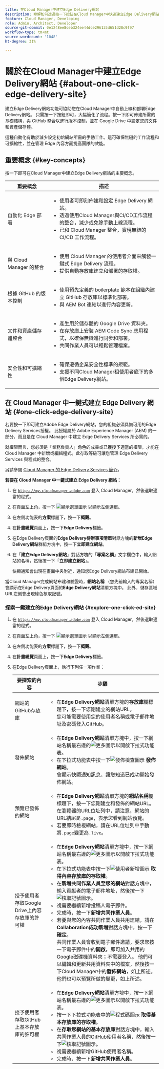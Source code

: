 ```yaml
---
title: 在Cloud Manager中建立Edge Delivery網站
description: 瞭解如何透過按一下按鈕在Cloud Manager中快速建立Edge Delivery網站。
feature: Cloud Manager, Developing
role: Admin, Architect, Developer
source-git-commit: 0e1248ee8ceb324ee44dce296135d651d28c9f97
workflow-type: tm+mt
source-wordcount: '1048'
ht-degree: 31%

---
```



# 關於在Cloud Manager中建立Edge Delivery網站 {#about-one-click-edge-delivery-site}

建立Edge Delivery網站功能可協助您在Cloud Manager中自動上線和部署Edge Delivery網站。 只需按一下按鈕即可，大幅簡化了流程。按一下即可佈建所需的基礎結構，與 GitHub 整合以進行版本控制，並在 Google Drive 中設定您的文件和資產儲存體。

這種自動化有助於減少設定初始網站所需的手動工作。這可確保無縫的工作流程和可擴縮性，並在管理 Edge 內容方面提高團隊的效能。

## 重要概念 {#key-concepts}

按一下即可在Cloud Manager中建立Edge Delivery網站的主要概念。

| 重要概念 | 描述 |
| --- | --- |
| 自動化 Edge 部署 | <ul><li>使用者可即刻佈建和設定 Edge Delivery 網站。</li><li>透過使用Cloud Manager與CI/CD工作流程的整合，減少或免除手動上線流程。</li><li>已和 Cloud Manager 整合，實現無縫的 CI/CD 工作流程。</li></ul> |
| 與 Cloud Manager 的整合 | <ul><li>使用 Cloud Manager 的使用者介面來觸發一鍵式 Edge Delivery 流程。</li><li>提供自動存放庫建立和部署的存取權。</li></ul> |
| 根據 GitHub 的版本控制 | <ul><li>使用預先定義的 boilerplate 範本在組織內建立 GitHub 存放庫以標準化部署。</li><li>與 AEM Bot 連結以進行內容更新。</li></ul> |
| 文件和資產儲存體整合 | <ul><li>產生用於儲存體的 Google Drive 資料夾。<li>在存放庫上安裝 AEM Code Sync 應用程式，以確保無縫進行同步和部署。</li></li><li>共同作業人員可以輕鬆管理檔案。</li></ul> |
| 安全性和可擴縮性 | <ul><li>確保遵循企業安全性標準的規範。</li><li>支援不同Cloud Manager租使用者底下的多個Edge Delivery網站。</li></ul> |

<!-- >
## Practical use cases {#use-cases}

| Use case | Description |
| --- | --- |
| Website and application deployment | <ul><li>Automate the hosting and delivery of static or dynamic sites.</li><li>Ensure fast performance through edge caching. </li></ul> |
| API gateway and content delivery | <ul><li>Optimize API responses by caching data at the edge.</li><li>Reduce backend load and improved response times. </li></ul> |
| Real-time content updates | <ul><li>Instant deployment of new content across edge locations.</li><li>Support integration with automated content pipelines. </li></ul> |
| Edge computing workloads | <ul><li>Support serverless computing to process workloads closer to users.</li><li>Reduce latency and enhance performance. </li></ul> |
| Security and governance | <ul><li>Security is provided with integrated DDoS (Distributed Denial of Service) protection and WAF (Web Application Firewall) integration.</li><li>Ensure that content is delivered securely through TLS (Transport Security Layer) encryption. </li></ul> |
-->

## 在 Cloud Manager 中一鍵式建立 Edge Delivery 網站 {#one-click-edge-delivery-site}

若要按一下即可建立Adobe Edge Delivery網站，您的組織必須具備可用的Edge Delivery Services授權。 此授權屬於 Adob&#x200B;&#x200B;e Experience Manager (AEM) 的一部分，而且是在 Cloud Manager 中建立 Edge Delivery Services 所必需的。

就權限而言，您必須是「業務負責人」角色的成員或已獲授予適當的權限，才能在 Cloud Manager 中新增或編輯程式。此存取等級可讓您管理 Edge Delivery Services 與程式的整合。

另請參閱 [Cloud Manager 的 Edge Delivery Services 簡介](/help/implementing/cloud-manager/edge-delivery/introduction-to-edge-delivery-services.md)。

<!-- PROPER AEM BOT CONFIGURATIONS MUST BE IN PLACE FIRST FOR AUTOMATIC CONTENT UPDATES? TRUE or FALSE? -->

**若要在 Cloud Manager 中一鍵式建立 Edge Delivery 網站：**

1. 在 [`https://my.cloudmanager.adobe.com`](https://my.cloudmanager.adobe.com/) 登入 Cloud Manager，然後選取適當的程式。
1. 在頁面左上角，按一下 ![顯示選單圖示](https://spectrum.adobe.com/static/icons/workflow_18/Smock_ShowMenu_18_N.svg) 以顯示左側選單。
1. 在左側功能表的&#x200B;**方案**&#x200B;標題下，按一下&#x200B;**概觀**。
1. 在&#x200B;**計畫總覽**&#x200B;頁面上，按一下&#x200B;**Edge Delivery**&#x200B;標籤。
1. 在Edge Delivery頁面的&#x200B;**Edge Delivery待辦事項清單**&#x200B;對話方塊的&#x200B;**新增Edge Delivery網站**&#x200B;群組方塊中，按一下&#x200B;**立即建立網站**。
1. 在「**建立Edge Delivery網站**」對話方塊的「**專案名稱**」文字欄位中，輸入網站的名稱，然後按一下「**立即建立網站**」。

   快顯通知會出現在畫面中央附近，通知您Edge Delivery網站布建已開始。

當Cloud Manager完成網站布建和驗證時，**網站名稱** （您先前輸入的專案名稱）會顯示在Edge Delivery頁面的&#x200B;**Edge Delivery網站**&#x200B;清單方塊中。 此外，儲存區域URL左側會出現綠色核取記號。


### 探索一鍵建立的Edge Delivery網站 {#explore-one-click-ed-site}

1. 在 [`https://my.cloudmanager.adobe.com`](https://my.cloudmanager.adobe.com/) 登入 Cloud Manager，然後選取適當的程式。
1. 在頁面左上角，按一下 ![顯示選單圖示](https://spectrum.adobe.com/static/icons/workflow_18/Smock_ShowMenu_18_N.svg) 以顯示左側選單。
1. 在左側功能表的&#x200B;**方案**&#x200B;標題下，按一下&#x200B;**概觀**。
1. 在&#x200B;**計畫總覽**&#x200B;頁面上，按一下&#x200B;**Edge Delivery**&#x200B;標籤。
1. 在Edge Delivery頁面上，執行下列任一項作業：

   | 要探索的內容 | 步驟 |
   | --- | --- |
   | 網站的GitHub存放庫 | <ul><li>在&#x200B;**Edge Delivery網站**&#x200B;清單方塊的&#x200B;**存放庫**&#x200B;欄標題下，按一下您剛建立的網站URL。<br>您可能需要使用您的使用者名稱或電子郵件地址及密碼登入GitHub。</li> |
   | 發佈網站 | <ul><li> 在&#x200B;**Edge Delivery網站**&#x200B;清單方塊中，按一下網站名稱最右邊的![更多圖示](https://spectrum.adobe.com/static/icons/workflow_18/Smock_More_18_N.svg)以開啟下拉式功能表。</li><li>在下拉式功能表中按一下![發佈檢查圖示](https://spectrum.adobe.com/static/icons/workflow_18/Smock_PublishCheck_18_N.svg) **發佈網站**。<br>會顯示快顯通知訊息，讓您知道已成功開始發佈網站。</li></ul> |
   | 預覽已發佈的網站 | <ul><li>在&#x200B;**Edge Delivery網站**&#x200B;清單方塊的&#x200B;**網站名稱**&#x200B;欄標題下，按一下您剛建立和發佈的網站URL。<br>在瀏覽器的URL位址列中，請注意，網站的URL結尾是`.page`，表示您看到網站預覽。</li><li>若要即時檢視網站，請在URL位址列中手動將`.page`變更為`.live`。</li></ul> |
   | 授予使用者存取Google Drive上內容存放庫的許可權 | <ul><li> 在&#x200B;**Edge Delivery網站**&#x200B;清單方塊中，按一下網站名稱最右邊的![更多圖示](https://spectrum.adobe.com/static/icons/workflow_18/Smock_More_18_N.svg)以開啟下拉式功能表。</li><li>在下拉式功能表中按一下![使用者新增圖示](https://spectrum.adobe.com/static/icons/workflow_18/Smock_UsersAdd_18_N.svg) **取得內容存放庫的存取權**。</li><li>在&#x200B;**新增共同作業人員至您的網站**&#x200B;對話方塊中，輸入貢獻者的電子郵件地址，然後按一下![核取記號圖示](https://spectrum.adobe.com/static/icons/workflow_18/Smock_Checkmark_18_N.svg)。</li><li>視需要繼續新增投稿人電子郵件。</li><li>完成時，按一下&#x200B;**新增共同作業人員**。</li><li>若要與您的內容共同作業人員共用連結，請在&#x200B;**Collaboration成功新增**&#x200B;對話方塊中，按一下&#x200B;**確定**。<br>共同作業人員會收到電子郵件邀請，要求您按一下電子郵件中的&#x200B;**開啟**，即可加入共用的Google磁碟機資料夾；不需要登入。 他們可以編輯和更新共用資料夾中的檔案，然後按一下Cloud Manager中的&#x200B;**發佈網站**，如上所述。 他們也可以預覽所做的變更，如上所述。</li></ul> |
   | 授予使用者存取GitHub上基本存放庫的許可權 | <ul><li> 在&#x200B;**Edge Delivery網站**&#x200B;清單方塊中，按一下網站名稱最右邊的![更多圖示](https://spectrum.adobe.com/static/icons/workflow_18/Smock_More_18_N.svg)以開啟下拉式功能表。</li><li>按一下下拉式功能表中的![程式碼圖示](https://spectrum.adobe.com/static/icons/workflow_18/Smock_Code_18_N.svg) **取得基本存放庫的存取權**。</li><li>在&#x200B;**存取您網站的基本存放庫**&#x200B;對話方塊中，輸入共同作業人員的GitHub使用者名稱，然後按一下![核取記號圖示](https://spectrum.adobe.com/static/icons/workflow_18/Smock_Checkmark_18_N.svg)。</li><li>視需要繼續新增GitHub使用者名稱。</li><li>完成時，按一下&#x200B;**新增共同作業人員**。</li> |


